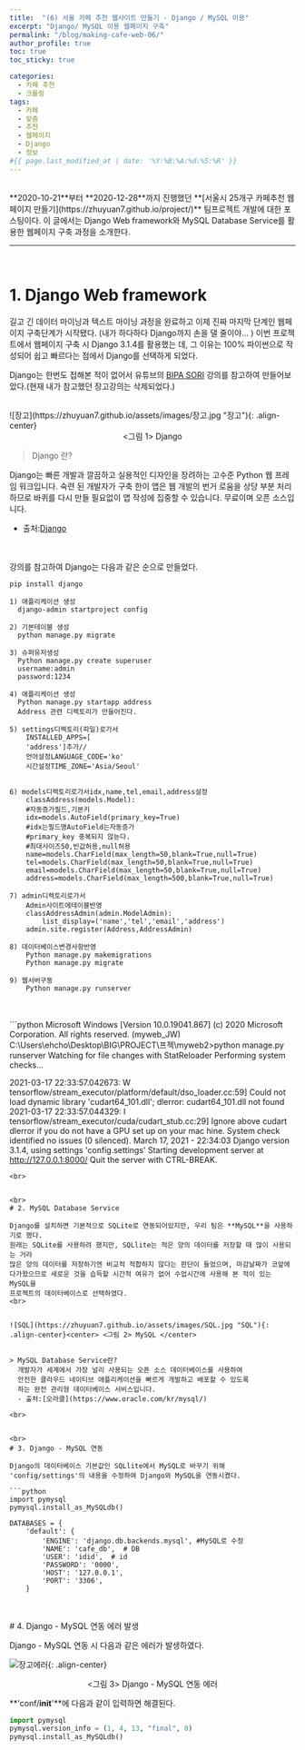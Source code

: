 ```yaml
---
title:  "(6) 서울 카페 추천 웹사이트 만들기 - Django / MySQL 이용"
excerpt: "Django/ MySQL 이용 웹페이지 구축"
permalink: "/blog/making-cafe-web-06/"
author_profile: true
toc: true
toc_sticky: true

categories:
  - 카페 추천
  - 크롤링
tags:
  - 카페 
  - 맞춤
  - 추천
  - 웹페이지
  - Django
  - 정보
#{{ page.last_modified_at | date: '%Y:%B:%A:%d:%S:%R' }}
---
```

<br>
**2020-10-21**부터 **2020-12-28**까지 진행했던 **[서울시 25개구 카페추천 웹페이지 만들기](https://zhuyuan7.github.io/project/)** 팀프로젝트 개발에 대한 포스팅이다.
이 글에서는 Django Web framework와 MySQL Database Service를 활용한 웹페이지 구축 과정을 소개한다.
<br>

-----

<br>

# 1. Django Web framework  

길고 긴 데이터 마이닝과 텍스트 마이닝 과정을 완료하고 이제 진짜 마지막 단계인 웹페이지 구축단계가 시작됐다.
(내가 하다하다 Django까지 손을 댈 줄이야... ) 
이번 프로젝트에서 웹페이지 구축 시 Django 3.1.4를 활용했는 데, 그 이유는 100% 파이썬으로 작성되어
쉽고 빠르다는 점에서 Django를 선택하게 되었다. 

Django는 한번도 접해본 적이 없어서 유튜브의 [BIPA SORI](https://www.youtube.com/channel/UCtCiMH6QQxGU80r4SczFCRg)
강의를 참고하여 만들어보았다.(현재 내가 참고했던 장고강의는 삭제되었다.)
<br>


<br>
![장고](https://zhuyuan7.github.io/assets/images/장고.jpg "장고"){: .align-center}<center> <그림 1> Django </center>

> Django 란? 

  Django는 빠른 개발과 깔끔하고 실용적인 디자인을 장려하는 고수준 Python 웹 프레임 워크입니다.
  숙련 된 개발자가 구축 한이 앱은 웹 개발의 번거 로움을 상당 부분 처리하므로 바퀴를 다시 
  만들 필요없이 앱 작성에 집중할 수 있습니다. 무료이며 오픈 소스입니다.
  - 출처:[Django](https://www.djangoproject.com/)
<br>


<br>
강의를 참고하여 Django는 다음과 같은 순으로 만들었다.


```
pip install django

1) 애플리케이션 생성
  django-admin startproject config

2) 기본테이블 생성 
  python manage.py migrate

3) 슈퍼유저생성
  Python manage.py create superuser
  username:admin
  password:1234

4) 애플리케이션 생성
  Python manage.py startapp address
  Address 관련 디렉토리가 만들어진다.

5) settings디렉토리(파일)로가서
	INSTALLED_APPS=[
	'address']추가//
	언어설정LANGUAGE_CODE='ko'
	시간설정TIME_ZONE='Asia/Seoul'


6) models디렉토리로가서idx,name,tel,email,address설정
	classAddress(models.Model):
	#자동증가필드,기본키
	idx=models.AutoField(primary_key=True)
	#idx는필드명AutoField는자동증가
	#primary_key 중복되지 않늗다.
	#최대사이즈50,빈값허용,null허용
	name=models.CharField(max_length=50,blank=True,null=True)
	tel=models.CharField(max_length=50,blank=True,null=True)
	email=models.CharField(max_length=50,blank=True,null=True)
	address=models.CharField(max_length=500,blank=True,null=True)

7) admin디렉토리로가서
	Admin사이트에테이블반영
	classAddressAdmin(admin.ModelAdmin):
		list_display=('name','tel','email','address')
	admin.site.register(Address,AddressAdmin)

8) 데이터베이스변경사항반영
	Python manage.py makemigrations
	Python manage.py migrate

9) 웹서버구동
	Python manage.py runserver 

```
<br>


<br>
```python
Microsoft Windows [Version 10.0.19041.867]
(c) 2020 Microsoft Corporation. All rights reserved.
(myweb_JW) C:\Users\ehcho\Desktop\BIG\PROJECT\프젝\myweb2>python manage.py runserver
Watching for file changes with StatReloader
Performing system checks...

2021-03-17 22:33:57.042673: W tensorflow/stream_executor/platform/default/dso_loader.cc:59] Could not load dynamic library 'cudart64_101.dll'; dlerror:
cudart64_101.dll not found
2021-03-17 22:33:57.044329: I tensorflow/stream_executor/cuda/cudart_stub.cc:29] Ignore above cudart dlerror if you do not have a GPU set up on your mac
hine.
System check identified no issues (0 silenced).
March 17, 2021 - 22:34:03
Django version 3.1.4, using settings 'config.settings'
Starting development server at http://127.0.0.1:8000/
Quit the server with CTRL-BREAK.

```
<br>


<br>
# 2. MySQL Database Service 

Django를 설치하면 기본적으로 SQLite로 연동되어있지만, 우리 팀은 **MySQL**을 사용하기로 했다.
원래는 SQLite를 사용하려 했지만, SQLlite는 적은 양의 데이터를 저장할 때 많이 사용되는 거라 
많은 양의 데이터를 저장하기엔 비교적 적합하지 않다는 판단이 들었으며, 마감날짜가 코앞에 
다가왔으므로 새로운 것을 습득할 시간적 여유가 없어 수업시간에 사용해 본 적이 있는 MySQL을 
프로젝트의 데이터베이스로 선택하였다.
<br>


![SQL](https://zhuyuan7.github.io/assets/images/SQL.jpg "SQL"){: .align-center}<center> <그림 2> MySQL </center>


> MySQL Database Service란?  
  개발자가 세계에서 가장 널리 사용되는 오픈 소스 데이터베이스를 사용하여 
  안전한 클라우드 네이티브 애플리케이션을 빠르게 개발하고 배포할 수 있도록
  하는 완전 관리형 데이터베이스 서비스입니다.  
  - 출처:[오라클](https://www.oracle.com/kr/mysql/)
 
<br>


<br>
# 3. Django - MySQL 연동

Django의 데이터베이스 기본값인 SQLlite에서 MySQL로 바꾸기 위해 
'config/settings'의 내용을 수정하여 Django와 MySQL을 연동시켰다.

```python
import pymysql
pymysql.install_as_MySQLdb()

DATABASES = {
    'default': {
        'ENGINE': 'django.db.backends.mysql', #MySQL로 수정
        'NAME': 'cafe_db',  # DB
        'USER': 'idid',  # id
        'PASSWORD': '0000',
        'HOST': '127.0.0.1',
        'PORT': '3306',
    }
```
<br>


<br>
# 4. Django - MySQL 연동 에러 발생

Django - MySQL 연동 시 다음과 같은 에러가 발생하였다. 


![장고에러](https://zhuyuan7.github.io/assets/images/장고에러.jpg "장고에러"){: .align-center}<center> <그림 3> Django - MySQL 연동 에러 </center>


**'conf/__init__'**에 다음과 같이 입력하면 해결된다.
<br>

```python
import pymysql
pymysql.version_info = (1, 4, 13, "final", 0)
pymysql.install_as_MySQLdb()
```
<br>


<br>
